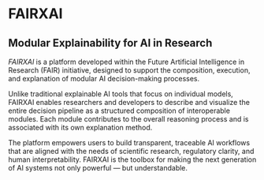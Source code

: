 # FAIRXAI
## Modular Explainability for AI in Research


*FAIRXAI* is a platform developed within the Future Artificial Intelligence in Research (FAIR) initiative, designed to support the composition, execution, and explanation of modular AI decision-making processes.

Unlike traditional explainable AI tools that focus on individual models, FAIRXAI enables researchers and developers to describe and visualize the entire decision pipeline as a structured composition of interoperable modules. Each module contributes to the overall reasoning process and is associated with its own explanation method.

The platform empowers users to build transparent, traceable AI workflows that are aligned with the needs of scientific research, regulatory clarity, and human interpretability. FAIRXAI is the toolbox for making the next generation of AI systems not only powerful — but understandable.
